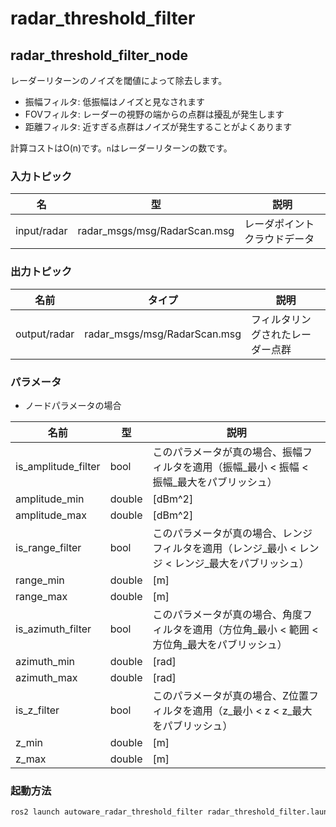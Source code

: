 # radar_threshold_filter

## radar_threshold_filter_node

レーダーリターンのノイズを閾値によって除去します。

- 振幅フィルタ: 低振幅はノイズと見なされます
- FOVフィルタ: レーダーの視野の端からの点群は擾乱が発生します
- 距離フィルタ: 近すぎる点群はノイズが発生することがよくあります

計算コストはO(n)です。`n`はレーダーリターンの数です。

### 入力トピック

| 名 | 型 | 説明 |
|---|---|---|
| input/radar | radar_msgs/msg/RadarScan.msg | レーダポイントクラウドデータ |

### 出力トピック

| 名前         | タイプ                         | 説明               |
| ------------ | ---------------------------- | ------------------------- |
| output/radar | radar_msgs/msg/RadarScan.msg | フィルタリングされたレーダー点群 |

### パラメータ

- ノードパラメータの場合

| 名前                | 型   | 説明                                                                                 |
| ------------------- | ------ | ------------------------------------------------------------------------------------------- |
| is_amplitude_filter | bool   | このパラメータが真の場合、振幅フィルタを適用（振幅_最小 < 振幅 < 振幅_最大をパブリッシュ） |
| amplitude_min       | double | [dBm^2]                                                                                   |
| amplitude_max       | double | [dBm^2]                                                                                   |
| is_range_filter     | bool   | このパラメータが真の場合、レンジフィルタを適用（レンジ_最小 < レンジ < レンジ_最大をパブリッシュ） |
| range_min           | double | [m]                                                                                       |
| range_max           | double | [m]                                                                                       |
| is_azimuth_filter   | bool   | このパラメータが真の場合、角度フィルタを適用（方位角_最小 < 範囲 < 方位角_最大をパブリッシュ） |
| azimuth_min         | double | [rad]                                                                                     |
| azimuth_max         | double | [rad]                                                                                     |
| is_z_filter         | bool   | このパラメータが真の場合、Z位置フィルタを適用（z_最小 < z < z_最大をパブリッシュ） |
| z_min               | double | [m]                                                                                       |
| z_max               | double | [m]                                                                                       |

### 起動方法


```sh
ros2 launch autoware_radar_threshold_filter radar_threshold_filter.launch.xml
```

